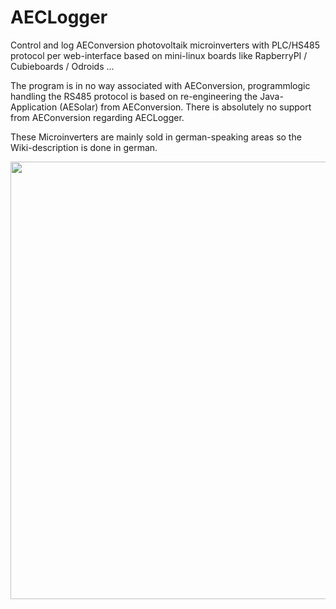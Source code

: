 # AECLogger
Control and log AEConversion photovoltaik microinverters with PLC/HS485 protocol per web-interface based on mini-linux boards like RapberryPI / Cubieboards / Odroids ...

The program is in no way associated with AEConversion, programmlogic handling the RS485 protocol  is based on re-engineering the Java-Application (AESolar) from AEConversion. There is absolutely no support from AEConversion regarding AECLogger.

These Microinverters are mainly sold in german-speaking areas so the Wiki-description is done in german.

<img src="https://cloud.githubusercontent.com/assets/11571481/7519738/5f177efc-f4e2-11e4-99d4-34f4cf9cb539.jpg" width="700" align="middle">


